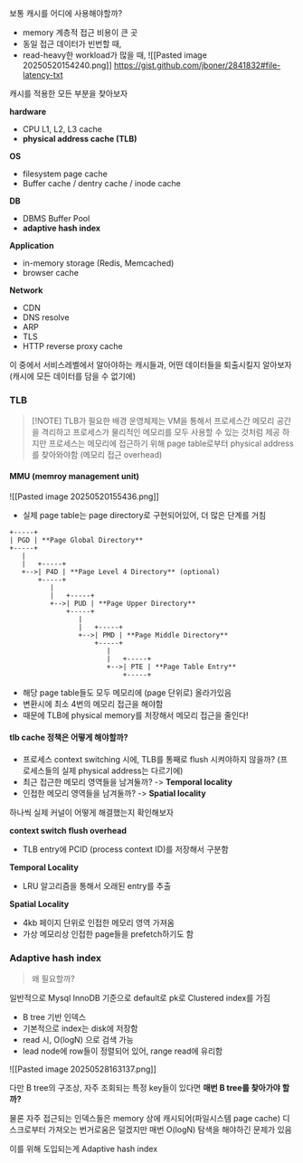 
보통 캐시를 어디에 사용해야할까?

- memory 계층적 접근 비용이 큰 곳
- 동일 접근 데이터가 빈번할 때,
- read-heavy한 workload가 많을 때,
![[Pasted image 20250520154240.png]]
https://gist.github.com/jboner/2841832#file-latency-txt

캐시를 적용한 모든 부분을 찾아보자

**hardware**
- CPU L1, L2, L3 cache
- **physical address cache (TLB)**

**OS**
- filesystem page cache
- Buffer cache / dentry cache / inode cache

**DB**
- DBMS Buffer Pool
- **adaptive hash index**

**Application**
- in-memory storage (Redis, Memcached)
- browser cache

**Network**
- CDN
- DNS resolve
- ARP
- TLS
- HTTP reverse proxy cache

이 중에서 서비스레벨에서 알아야하는 캐시들과, 어떤 데이터들을 퇴출시킬지 알아보자 (캐시에 모든 데이터를 담을 수 없기에) 


### TLB

> [!NOTE] TLB가 필요한 배경
> 운영체제는 VM을 통해서 프로세스간 메모리 공간을 격리하고 프로세스가 물리적인 메모리를 모두 사용할 수 있는 것처럼 제공
> 하지만 프로세스는 메모리에 접근하기 위해 page table로부터 physical address를 찾아와야함 (메모리 접근 overhead)
> 

#### MMU (memroy management unit)
![[Pasted image 20250520155436.png]]
- 실제 page table는 page directory로 구현되어있어, 더 많은 단계를 거침

```
+-----+
| PGD | **Page Global Directory**
+-----+
   |
   |   +-----+
   +-->| P4D | **Page Level 4 Directory** (optional)
       +-----+
          |
          |   +-----+
          +-->| PUD | **Page Upper Directory**
              +-----+
                 |
                 |   +-----+
                 +-->| PMD | **Page Middle Directory**
                     +-----+
                        |
                        |   +-----+
                        +-->| PTE | **Page Table Entry**
                            +-----+
```

- 해당 page table들도 모두 메모리에 (page 단위로) 올라가있음
- 변환시에 최소 4번의 메모리 접근을 해야함
- 때문에 TLB에 physical memory를 저장해서 메모리 접근을 줄인다!


#### tlb cache 정책은 어떻게 해야할까?

- 프로세스 context switching 시에, TLB를 통째로 flush 시켜야하지 않을까? (프로세스들의 실제 physical address는 다르기에)
- 최근 접근한 메모리 영역들을 남겨둘까? -> **Temporal locality**
- 인접한 메모리 영역들을 남겨둘까? -> **Spatial locality**

하나씩 실제 커널이 어떻게 해결했는지 확인해보자

**context switch flush overhead**
- TLB entry에 PCID (process context ID)를 저장해서 구분함

**Temporal Locality**
- LRU 알고리즘을 통해서 오래된 entry를 추출

**Spatial Locality**
- 4kb 페이지 단위로 인접한 메모리 영역 가져옴
- 가상 메모리상 인접한 page들을 prefetch하기도 함


### Adaptive hash index

> 왜 필요할까?

일반적으로 Mysql InnoDB 기준으로 default로 pk로 Clustered index를 가짐

- B tree 기반 인덱스
- 기본적으로 index는 disk에 저장함
- read 시, O(logN) 으로 검색 가능
- lead node에 row들이 정렬되어 있어, range read에 유리함

![[Pasted image 20250528163137.png]]

다만 B tree의 구조상, 자주 조회되는 특정 key들이 있다면 **매번 B tree를 찾아가야 할까?**

물론 자주 접근되는 인덱스들은 memory 상에 캐시되어(파일시스템 page cache) 디스크로부터 가져오는 번거로움은 덜겠지만 매번 O(logN) 탐색을 해야하긴 문제가 있음

이를 위해 도입되는게 Adaptive hash index